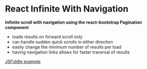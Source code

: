 React Infinite With Navigation
===

**Infinite scroll with navigation using the react-bootstrap Pagination component**

- loads results on forward scroll only
- can handle sudden quick scrolls in either direction
- easily change the minimum number of results per load
- having navigation links allows for faster traversal of results

<a href="https://jsfiddle.net/gs5bpsp3" target="_blank">JSFiddle example</a>

